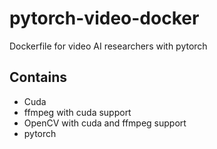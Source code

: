 # pytorch-video-docker
Dockerfile for video AI researchers with pytorch

## Contains

 - Cuda
 - ffmpeg with cuda support
 - OpenCV with cuda and ffmpeg support
 - pytorch